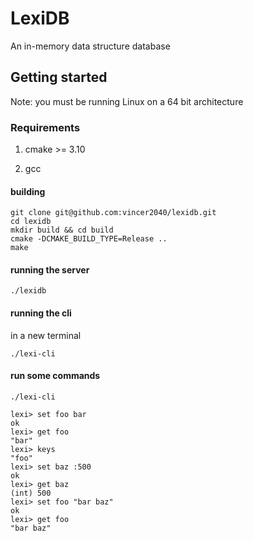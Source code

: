 # LexiDB

An in-memory data structure database

## Getting started

Note: you must be running Linux on a 64 bit architecture

### Requirements

1. cmake >= 3.10

2. gcc

#### building

```console
git clone git@github.com:vincer2040/lexidb.git
cd lexidb
mkdir build && cd build
cmake -DCMAKE_BUILD_TYPE=Release ..
make
```

#### running the server

```console
./lexidb
```


#### running the cli

in a new terminal

```console
./lexi-cli
```

#### run some commands

```console
./lexi-cli

lexi> set foo bar
ok
lexi> get foo
"bar"
lexi> keys
"foo"
lexi> set baz :500
ok
lexi> get baz
(int) 500
lexi> set foo "bar baz"
ok
lexi> get foo
"bar baz"
```

